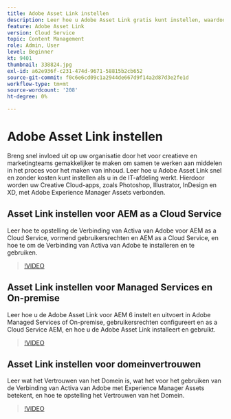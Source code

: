 ```yaml
---
title: Adobe Asset Link instellen
description: Leer hoe u Adobe Asset Link gratis kunt instellen, waardoor uw Creative Cloud-apps, zoals Photoshop, Illustrator, InDesign en XD, worden verbonden met Adobe Experience Manager Assets.
feature: Adobe Asset Link
version: Cloud Service
topic: Content Management
role: Admin, User
level: Beginner
kt: 9401
thumbnail: 338824.jpg
exl-id: a62e936f-c231-474d-9671-58815b2cb652
source-git-commit: f0c6e6cd09c1a2944de667d9f14a2d87d3e2fe1d
workflow-type: tm+mt
source-wordcount: '208'
ht-degree: 0%

---
```


# Adobe Asset Link instellen

Breng snel invloed uit op uw organisatie door het voor creatieve en marketingteams gemakkelijker te maken om samen te werken aan middelen in het proces voor het maken van inhoud. Leer hoe u Adobe Asset Link snel en zonder kosten kunt instellen als u in de IT-afdeling werkt. Hierdoor worden uw Creative Cloud-apps, zoals Photoshop, Illustrator, InDesign en XD, met Adobe Experience Manager Assets verbonden.

## Asset Link instellen voor AEM as a Cloud Service

Leer hoe te opstelling de Verbinding van Activa van Adobe voor AEM as a Cloud Service, vormend gebruikersrechten en AEM as a Cloud Service, en hoe te om de Verbinding van Activa van Adobe te installeren en te gebruiken.

>[!VIDEO](https://video.tv.adobe.com/v/338824/?quality=12&learn=on)

## Asset Link instellen voor Managed Services en On-premise

Leer hoe u de Adobe Asset Link voor AEM 6 instelt en uitvoert in Adobe Managed Services of On-premise, gebruikersrechten configureert en as a Cloud Service AEM, en hoe u de Adobe Asset Link installeert en gebruikt.

>[!VIDEO](https://video.tv.adobe.com/v/338823/?quality=12&learn=on)


## Asset Link instellen voor domeinvertrouwen

Leer wat het Vertrouwen van het Domein is, wat het voor het gebruiken van de Verbinding van Activa van Adobe met Experience Manager Assets betekent, en hoe te opstelling het Vertrouwen van het Domein.

>[!VIDEO](https://video.tv.adobe.com/v/338825/?quality=12&learn=on)
